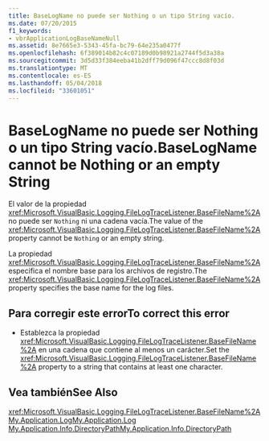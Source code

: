 ```yaml
---
title: BaseLogName no puede ser Nothing o un tipo String vacío.
ms.date: 07/20/2015
f1_keywords:
- vbrApplicationLogBaseNameNull
ms.assetid: 8e7665e3-5343-45fa-bc79-64e235a0477f
ms.openlocfilehash: 6f389014b82c4c07189d0b98921a2744f5d3a38a
ms.sourcegitcommit: 3d5d33f384eeba41b2dff79d096f47ccc8d8f03d
ms.translationtype: MT
ms.contentlocale: es-ES
ms.lasthandoff: 05/04/2018
ms.locfileid: "33601051"
---
```

# <a name="baselogname-cannot-be-nothing-or-an-empty-string"></a><span data-ttu-id="eaf88-102">BaseLogName no puede ser Nothing o un tipo String vacío.</span><span class="sxs-lookup"><span data-stu-id="eaf88-102">BaseLogName cannot be Nothing or an empty String</span></span>
<span data-ttu-id="eaf88-103">El valor de la propiedad <xref:Microsoft.VisualBasic.Logging.FileLogTraceListener.BaseFileName%2A> no puede ser `Nothing` ni una cadena vacía.</span><span class="sxs-lookup"><span data-stu-id="eaf88-103">The value of the <xref:Microsoft.VisualBasic.Logging.FileLogTraceListener.BaseFileName%2A> property cannot be `Nothing` or an empty string.</span></span>  
  
 <span data-ttu-id="eaf88-104">La propiedad <xref:Microsoft.VisualBasic.Logging.FileLogTraceListener.BaseFileName%2A> especifica el nombre base para los archivos de registro.</span><span class="sxs-lookup"><span data-stu-id="eaf88-104">The <xref:Microsoft.VisualBasic.Logging.FileLogTraceListener.BaseFileName%2A> property specifies the base name for the log files.</span></span>  
  
## <a name="to-correct-this-error"></a><span data-ttu-id="eaf88-105">Para corregir este error</span><span class="sxs-lookup"><span data-stu-id="eaf88-105">To correct this error</span></span>  
  
-   <span data-ttu-id="eaf88-106">Establezca la propiedad <xref:Microsoft.VisualBasic.Logging.FileLogTraceListener.BaseFileName%2A> en una cadena que contiene al menos un carácter.</span><span class="sxs-lookup"><span data-stu-id="eaf88-106">Set the <xref:Microsoft.VisualBasic.Logging.FileLogTraceListener.BaseFileName%2A> property to a string that contains at least one character.</span></span>  
  
## <a name="see-also"></a><span data-ttu-id="eaf88-107">Vea también</span><span class="sxs-lookup"><span data-stu-id="eaf88-107">See Also</span></span>  
 <xref:Microsoft.VisualBasic.Logging.FileLogTraceListener.BaseFileName%2A>  
 [<span data-ttu-id="eaf88-108">My.Application.Log</span><span class="sxs-lookup"><span data-stu-id="eaf88-108">My.Application.Log</span></span>](xref:Microsoft.VisualBasic.ApplicationServices.ApplicationBase.Log)  
 [<span data-ttu-id="eaf88-109">My.Application.Info.DirectoryPath</span><span class="sxs-lookup"><span data-stu-id="eaf88-109">My.Application.Info.DirectoryPath</span></span>](xref:Microsoft.VisualBasic.ApplicationServices.ApplicationBase.Log)
